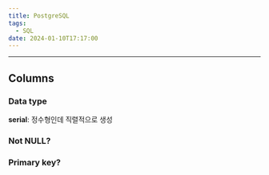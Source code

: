 ```yaml
---
title: PostgreSQL
tags:
  - SQL
date: 2024-01-10T17:17:00
---
```

---

## Columns

### Data type

**serial**: 정수형인데 직렬적으로 생성

### Not NULL?



### Primary key?


